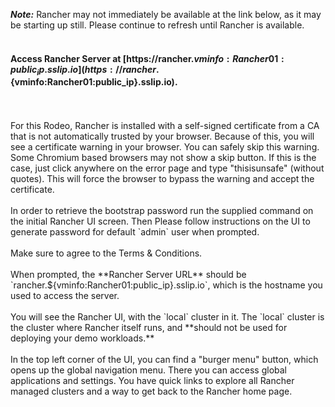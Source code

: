 ***Note:*** Rancher may not immediately be available at the link below, as it may be starting up still. Please continue to refresh until Rancher is available.
<br>
<br>
#### Access Rancher Server at [https://rancher.${vminfo:Rancher01:public_ip}.sslip.io](https://rancher.${vminfo:Rancher01:public_ip}.sslip.io).
<br>
<br>
For this Rodeo, Rancher is installed with a self-signed certificate from a CA that is not automatically trusted by your browser. Because of this, you will see a certificate warning in your browser. You can safely skip this warning. Some Chromium based browsers may not show a skip button. If this is the case, just click anywhere on the error page and type "thisisunsafe" (without quotes). This will force the browser to bypass the warning and accept the certificate.
<br>
<br>
In order to retrieve the bootstrap password run the supplied command on the initial Rancher UI screen. Then Please follow instructions on the UI to generate password for default `admin` user when prompted.
<br>
<br>
Make sure to agree to the Terms & Conditions.
<br>
<br>
When prompted, the **Rancher Server URL** should be `rancher.${vminfo:Rancher01:public_ip}.sslip.io`, which is the hostname you used to access the server.
<br>
<br>
You will see the Rancher UI, with the `local` cluster in it. The `local` cluster is the cluster where Rancher itself runs, and **should not be used for deploying your demo workloads.**
<br>
<br>
In the top left corner of the UI, you can find a "burger menu" button, which opens up the global navigation menu. There you can access global applications and settings. You have quick links to explore all Rancher managed clusters and a way to get back to the Rancher home page.
